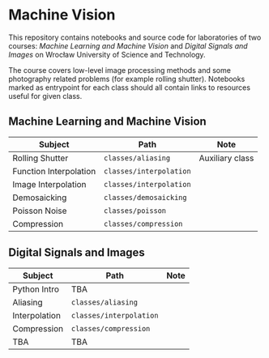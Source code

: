 # Machine Vision

This repository contains notebooks and source code for laboratories of two courses: *Machine
Learning and Machine Vision* and *Digital Signals and Images* on Wrocław University of Science and Technology.

The course covers low-level image processing methods and some photography
related problems (for example rolling shutter). Notebooks marked as entrypoint
for each class should all contain links to resources useful for given class.

## Machine Learning and Machine Vision

| Subject                 | Path                      | Note            |
|-------------------------|---------------------------|-----------------|
| Rolling Shutter         | `classes/aliasing`        | Auxiliary class |
| Function Interpolation  | `classes/interpolation`   |                 |
| Image Interpolation     | `classes/interpolation`   |                 |
| Demosaicking            | `classes/demosaicking`    |                 |
| Poisson Noise           | `classes/poisson`         |                 |   
| Compression             | `classes/compression`     |                 |

## Digital Signals and Images

| Subject       | Path                    | Note |
|---------------|-------------------------|------|
| Python Intro  | TBA                     |      |
| Aliasing      | `classes/aliasing`      |      |
| Interpolation | `classes/interpolation` |      |
| Compression   | `classes/compression`   |      |
| TBA           | TBA                     |      |
